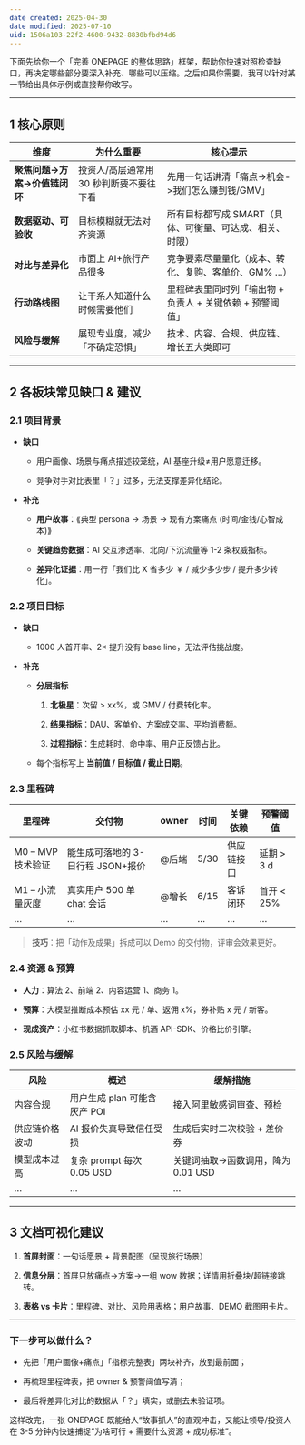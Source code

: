 ```yaml
---
date created: 2025-04-30
date modified: 2025-07-10
uid: 1506a103-22f2-4600-9432-8830bfbd94d6
---
```


下面先给你一个「完善 ONEPAGE 的整体思路」框架，帮助你快速对照检查缺口，再决定哪些部分要深入补充、哪些可以压缩。之后如果你需要，我可以针对某一节给出具体示例或直接帮你改写。

---

## 1 核心原则

|维度|为什么重要|核心提示|
|---|---|---|
|**聚焦问题->方案->价值链闭环**|投资人/高层通常用 30 秒判断要不要往下看|先用一句话讲清「痛点->机会->我们怎么赚到钱/GMV」|
|**数据驱动、可验收**|目标模糊就无法对齐资源|所有目标都写成 SMART（具体、可衡量、可达成、相关、时限）|
|**对比与差异化**|市面上 AI+旅行产品很多|竞争要素尽量量化（成本、转化、复购、客单价、GM% …）|
|**行动路线图**|让干系人知道什么时候需要他们|里程碑表里同时列「输出物 + 负责人 + 关键依赖 + 预警阈值」|
|**风险与缓解**|展现专业度，减少「不确定恐惧」|技术、内容、合规、供应链、增长五大类即可|

---

## 2 各板块常见缺口 & 建议

### 2.1 项目背景

- **缺口**
    
    - 用户画像、场景与痛点描述较笼统，AI 基座升级≠用户愿意迁移。
        
    - 竞争对手对比表里「？」过多，无法支撑差异化结论。
        
- **补充**
    
    - **用户故事**：⟪典型 persona → 场景 → 现有方案痛点 (时间/金钱/心智成本)⟫
        
    - **关键趋势数据**：AI 交互渗透率、北向/下沉流量等 1-2 条权威指标。
        
    - **差异化证据**：用一行「我们比 X 省多少 ￥ / 减少多少步 / 提升多少转化」。
        

### 2.2 项目目标

- **缺口**
    
    - 1000 人首开率、2× 提升没有 base line，无法评估挑战度。
        
- **补充**
    
    - **分层指标**
        
        1. **北极星**：次留 > xx%，或 GMV / 付费转化率。
            
        2. **结果指标**：DAU、客单价、方案成交率、平均消费额。
            
        3. **过程指标**：生成耗时、命中率、用户正反馈占比。
            
    - 每个指标写上 **当前值 / 目标值 / 截止日期**。
        

### 2.3 里程碑

|里程碑|交付物|owner|时间|关键依赖|预警阈值|
|---|---|---|---|---|---|
|M0 – MVP 技术验证|能生成可落地的 3-日行程 JSON+报价|@后端|5/30|供应链接口|延期 > 3 d|
|M1 – 小流量灰度|真实用户 500 单 chat 会话|@增长|6/15|客诉闭环|首开 < 25%|
|…|…|…|…|…|…|

> **技巧**：把「动作及成果」拆成可以 Demo 的交付物，评审会效果更好。

### 2.4 资源 & 预算

- **人力**：算法 2、前端 2、内容运营 1、商务 1。
    
- **预算**：大模型推断成本预估 xx 元 / 单、返佣 x%，券补贴 x 元 / 新客。
    
- **现成资产**：小红书数据抓取脚本、机酒 API-SDK、价格比价引擎。
    

### 2.5 风险与缓解

|风险|概述|缓解措施|
|---|---|---|
|内容合规|用户生成 plan 可能含灰产 POI|接入阿里敏感词审查、预检|
|供应链价格波动|AI 报价失真导致信任受损|生成后实时二次校验 + 差价券|
|模型成本过高|复杂 prompt 每次 0.05 USD|关键词抽取→函数调用，降为 0.01 USD|
|…|…|…|

---

## 3 文档可视化建议

1. **首屏封面**：一句话愿景 + 背景配图（呈现旅行场景）
    
2. **信息分层**：首屏只放痛点→方案→一组 wow 数据；详情用折叠块/超链接跳转。
    
3. **表格 vs 卡片**：里程碑、对比、风险用表格；用户故事、DEMO 截图用卡片。
    

---

### 下一步可以做什么？

- 先把「用户画像+痛点」「指标完整表」两块补齐，放到最前面；
    
- 再梳理里程碑表，把 owner & 预警阈值写清；
    
- 最后将差异化对比的数据从「？」填实，或删去未验证项。
    

这样改完，一张 ONEPAGE 既能给人“故事抓人”的直观冲击，又能让领导/投资人在 3-5 分钟内快速捕捉“为啥可行 + 需要什么资源 + 成功标准”。
